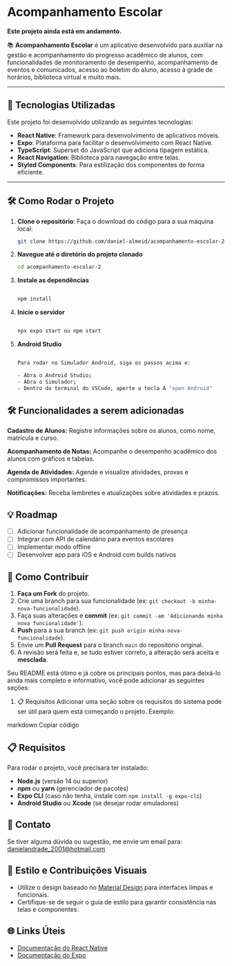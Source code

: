# Acompanhamento Escolar

**Este projeto ainda está em andamento.**

📚 **Acompanhamento Escolar** é um aplicativo desenvolvido para auxiliar na gestão e acompanhamento do progresso acadêmico de alunos, com funcionalidades de monitoramento de desempenho, acompanhamento de eventos e comunicados, acesso ao boletim do aluno, acesso à grade de horários, biblioteca virtual e muito mais.

---

## 🚀 Tecnologias Utilizadas

Este projeto foi desenvolvido utilizando as seguintes tecnologias:

- **React Native**: Framework para desenvolvimento de aplicativos móveis.
- **Expo**: Plataforma para facilitar o desenvolvimento com React Native.
- **TypeScript**: Superset do JavaScript que adiciona tipagem estática.
- **React Navigation**: Biblioteca para navegação entre telas.
- **Styled Components**: Para estilização dos componentes de forma eficiente.

---


## 🛠 Como Rodar o Projeto

1. **Clone o repositório**:
   Faça o download do código para a sua máquina local:
   ```bash
   git clone https://github.com/daniel-almeid/acompanhamento-escolar-2.git

2. **Navegue até o diretório do projeto clonado**

    ```bash
    cd acompanhamento-escolar-2

3. **Instale as dependências**

    ```bash

    npm install

4. **Inicie o servidor**

    ```bash

    npx expo start ou npm start

5. **Android Studio**

    ```bash

   Para rodar no Simulador Android, siga os passos acima e:
   
   - Abra o Android Studio;
   - Abra o Simulador;
   - Dentro do terminal do VSCode, aperte a tecla A "open Android"

## 🛠 Funcionalidades a serem adicionadas

   **Cadastro de Alunos:** Registre informações sobre os alunos, como nome, matrícula e curso.

   **Acompanhamento de Notas:** Acompanhe o desempenho acadêmico dos alunos com gráficos e tabelas.

   **Agenda de Atividades:** Agende e visualize atividades, provas e compromissos importantes.

   **Notificações:** Receba lembretes e atualizações sobre atividades e prazos.

## 💡 Roadmap

- [ ] Adicionar funcionalidade de acompanhamento de presença
- [ ] Integrar com API de calendário para eventos escolares
- [ ] Implementar modo offline
- [ ] Desenvolver app para iOS e Android com builds nativos

## 🚀 Como Contribuir

1. **Faça um Fork** do projeto.
2. Crie uma branch para sua funcionalidade (ex: `git checkout -b minha-nova-funcionalidade`).
3. Faça suas alterações e **commit** (ex: `git commit -am 'Adicionando minha nova funcionalidade'`).
4. **Push** para a sua branch (ex: `git push origin minha-nova-funcionalidade`).
5. Envie um **Pull Request** para o branch `main` do repositório original.
6. A revisão será feita e, se tudo estiver correto, a alteração será aceita e **mesclada**.


Seu README está ótimo e já cobre os principais pontos, mas para deixá-lo ainda mais completo e informativo, você pode adicionar as seguintes seções:

1. 📋 Requisitos
Adicionar uma seção sobre os requisitos do sistema pode ser útil para quem está começando o projeto. Exemplo:

markdown
Copiar código
## 📋 Requisitos

Para rodar o projeto, você precisará ter instalado:

- **Node.js** (versão 14 ou superior)
- **npm** ou **yarn** (gerenciador de pacotes)
- **Expo CLI** (caso não tenha, instale com `npm install -g expo-cli`)
- **Android Studio** ou **Xcode** (se desejar rodar emuladores)

## 📧 Contato

Se tiver alguma dúvida ou sugestão, me envie um email para: [danielandrade_2001@hotmail.com](mailto:danielandrade_2001@hotmail.com)

## 🎨 Estilo e Contribuições Visuais

- Utilize o design baseado no [Material Design](https://material.io/) para interfaces limpas e funcionais.
- Certifique-se de seguir o guia de estilo para garantir consistência nas telas e componentes.

## 🌐 Links Úteis

- [Documentação do React Native](https://reactnative.dev/docs/getting-started)
- [Documentação do Expo](https://docs.expo.dev/)